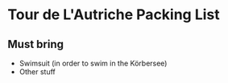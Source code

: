 # Tour de L'Autriche Packing List

## Must bring

- Swimsuit (in order to swim in the Körbersee)
- Other stuff
